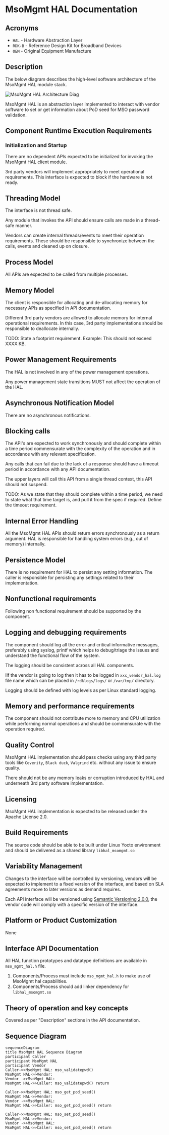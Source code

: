 # MsoMgmt HAL Documentation

## Acronyms

- `HAL` \- Hardware Abstraction Layer
- `RDK-B` \- Reference Design Kit for Broadband Devices
- `OEM` \- Original Equipment Manufacture

## Description

The below diagram describes the high-level software architecture of the MsoMgmt HAL module stack.

![MsoMgmt HAL Architecture Diag](images/MsoMgmt_HAL_Architecture.png)

MsoMgmt HAL is an abstraction layer implemented to interact with vendor software to set or get information about PoD seed for MSO password validation.

## Component Runtime Execution Requirements

### Initialization and Startup

There are no dependent APIs expected to be initialized for invoking the MsoMgmt HAL client module.

3rd party vendors will implement appropriately to meet operational requirements. This interface is expected to block if the hardware is not ready.
 
## Threading Model

The interface is not thread safe.

Any module that invokes the API should ensure calls are made in a thread-safe manner.

Vendors can create internal threads/events to meet their operation requirements. These should be responsible to synchronize between the calls, events and cleaned up on closure.

## Process Model

All APIs are expected to be called from multiple processes.

## Memory Model

The client is responsible for allocating and de-allocating memory for necessary APIs as specified in API documentation.

Different 3rd party vendors are allowed to allocate memory for internal operational requirements. In this case, 3rd party implementations should be responsible to deallocate internally.

TODO:
State a footprint requirement. Example: This should not exceed XXXX KB.
 
## Power Management Requirements

The HAL is not involved in any of the power management operations.

Any power management state transitions MUST not affect the operation of the HAL.

## Asynchronous Notification Model

There are no asynchronous notifications.

## Blocking calls

The API's are expected to work synchronously and should complete within a time period commensurate with the complexity of the operation and in accordance with any relevant specification.

Any calls that can fail due to the lack of a response should have a timeout period in accordance with any API documentation.

The upper layers will call this API from a single thread context, this API should not suspend.

TODO:
As we state that they should complete within a time period, we need to state what that time target is, and pull it from the spec if required. Define the timeout requirement.

## Internal Error Handling

All the MsoMgmt HAL APIs should return errors synchronously as a return argument. HAL is responsible for handling system errors (e.g., out of memory) internally.

## Persistence Model

There is no requirement for HAL to persist any setting information. The caller is responsible for persisting any settings related to their implementation.

## Nonfunctional requirements

Following non functional requirement should be supported by the component.

## Logging and debugging requirements

The component should log all the error and critical informative messages, preferably using syslog, printf which helps to debug/triage the issues and understand the functional flow of the system.

The logging should be consistent across all HAL components.

IIf the vendor is going to log then it has to be logged in `xxx_vendor_hal.log` file name which can be placed in `/rdklogs/logs/` or `/var/tmp/` directory.

Logging should be defined with log levels as per Linux standard logging.

## Memory and performance requirements

The component should not contribute more to memory and CPU utilization while performing normal operations and should be commensurate with the operation required.

## Quality Control

MsoMgmt HAL implementation should pass checks using any third party tools like `Coverity`, `Black duck`, `Valgrind` etc. without any issue to ensure quality.
 
There should not be any memory leaks or corruption introduced by HAL and underneath 3rd party software implementation.

## Licensing

MsoMgmt HAL implementation is expected to be released under the Apache License 2.0.

## Build Requirements

The source code should be able to be built under Linux Yocto environment and should be delivered as a shared library `libhal_msomgmt.so`

## Variability Management

Changes to the interface will be controlled by versioning, vendors will be expected to implement to a fixed version of the interface, and based on SLA agreements move to later versions as demand requires.

Each API interface will be versioned using [Semantic Versioning 2.0.0](https://semver.org/), the vendor code will comply with a specific version of the interface.

## Platform or Product Customization

None

## Interface API Documentation

All HAL function prototypes and datatype definitions are available in `mso_mgmt_hal.h` file.

1. Components/Process must include `mso_mgmt_hal.h` to make use of MsoMgmt hal capabilities.
2. Components/Process should add linker dependency for `libhal_msomgmt.so`

## Theory of operation and key concepts

Covered as per "Description" sections in the API documentation.

## Sequence Diagram

```mermaid
sequenceDiagram
title MsoMgmt HAL Sequence Diagram
participant Caller
participant MsoMgmt HAL
participant Vendor
Caller->>MsoMgmt HAL: mso_validatepwd()
MsoMgmt HAL->>Vendor: 
Vendor ->>MsoMgmt HAL: 
MsoMgmt HAL->>Caller: mso_validatepwd() return

Caller->>MsoMgmt HAL: mso_get_pod_seed()
MsoMgmt HAL->>Vendor: 
Vendor ->>MsoMgmt HAL: 
MsoMgmt HAL->>Caller: mso_get_pod_seed() return

Caller->>MsoMgmt HAL: mso_set_pod_seed()
MsoMgmt HAL->>Vendor: 
Vendor ->>MsoMgmt HAL: 
MsoMgmt HAL->>Caller: mso_set_pod_seed() return
```
